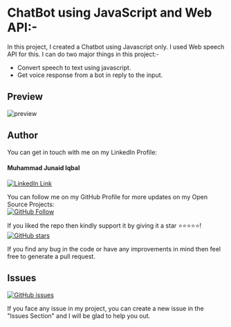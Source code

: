 # ChatBot using JavaScript and Web API:-

In this project, I created a Chatbot using Javascript only. I used Web speech API for this. I can do two major things in this project:-
* Convert speech to text using javascript.
* Get voice response from a bot in reply to the input.

## Preview

![preview](preview.png)

## Author
You can get in touch with me on my LinkedIn Profile:

#### Muhammad Junaid Iqbal
[![LinkedIn Link](https://img.shields.io/badge/LinkedIn-Muhammad%20Junaid%20Iqbal-lightgrey)](https://www.linkedin.com/in/thejunaidiqbal)

You can follow me on my GitHub Profile for more updates on my Open Source Projects:
</br>
[![GitHub Follow](https://img.shields.io/badge/Connect-Muhammad%20Junaid%20Iqbal-blue.svg?logo=Github&longCache=true&style=social&label=Follow)](https://github.com/thejunaidiqbal)

If you liked the repo then kindly support it by giving it a star ⭐⭐⭐⭐⭐!</br>
[![GitHub stars](https://img.shields.io/github/stars/thejunaidiqbal/chatbot-JS)](https://github.com/thejunaidiqbal/chatbot-JS/stargazers)

If you find any bug in the code or have any improvements in mind then feel free to generate a pull request.

## Issues
[![GitHub issues](https://img.shields.io/github/issues/thejunaidiqbal/chatbot-JS?style=plastic)](https://github.com/thejunaidiqbal/chatbot-JS/issues)

If you face any issue in my project, you can create a new issue in the "Issues Section" and I will be glad to help you out.
